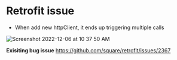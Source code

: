 # Retrofit issue

- When add new httpClient, it ends up triggering multiple calls

![Screenshot 2022-12-06 at 10 37 50 AM](https://user-images.githubusercontent.com/8358882/205957496-7e21202c-9a10-43e4-b169-d2d47b63245b.png)

**Exisiting bug issue**
https://github.com/square/retrofit/issues/2367
